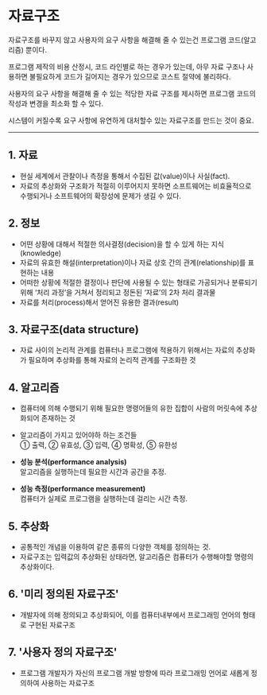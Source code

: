 # **자료구조**

자료구조를 바꾸지 않고 사용자의 요구 사항을 해결해 줄 수 있는건 프로그램 코드(알고리즘) 뿐이다.

프로그램 제작의 비용 산정시, 코드 라인별로 하는 경우가 있는데, 아무 자료 구조나 사용하면 불필요하게 코드가 길어지는 경우가 있으므로 코스트 절약에 불리하다. 

사용자의 요구 사항을 해결해 줄 수 있는 적당한 자료 구조를 제시하면 프로그램 코드의 작성과 변경을 최소화 할 수 있다.

시스템이 커질수록 요구 사항에 유연하게 대처할수 있는 자료구조를 만드는 것이 중요.
___

## **1. 자료**
- 현실 세계에서 관찰이나 측정을 통해서 수집된 값(value)이나 사실(fact).
- 자료의 추상화와 구조화가 적절히 이루어지지 못하면 소프트웨어는 비효율적으로 수행되거나 소프트웨어의 확장성에 문제가 생길 수 있다.

## **2. 정보**
- 어떤 상황에 대해서 적절한 의사결정(decision)을 할 수 있게 하는 지식(knowledge)
- 자료의 유효한 해설(interpretation)이나 자료 상호 간의 관계(relationship)를 표현하는 내용
- 어떠한 상황에 적절한 결정이나 판단에 사용될 수 있는 형태로 가공되거나 분류되기 위해 ‘처리 과정’을 거쳐서 정리되고 정돈된 ‘자료’의 2차 처리 결과물
- 자료를 처리(process)해서 얻어진 유용한 결과(result)

## **3. 자료구조(data structure)**
- 자료 사이의 논리적 관계를 컴퓨터나 프로그램에 적용하기 위해서는 자료의 추상화가 필요하며 추상화를 통해 자료의 논리적 관계를 구조화한 것

## **4. 알고리즘**
- 컴퓨터에 의해 수행되기 위해 필요한 명령어들의 유한 집합이 사람의 머릿속에 추상화되어 존재하는 것
- 알고리즘이 가지고 있어야하 하는 조건들  
    ① 출력, ② 유효성, ③ 입력, ④ 명확성, ⑤ 유한성

- **성능 분석(performance analysis)**  
알고리즘을 실행하는데 필요한 시간과 공간을 추정.

- **성능 측정(performance measurement)**  
컴퓨터가 실제로 프로그램을 실행하는데 걸리는 시간 측정.

## **5. 추상화**
- 공통적인 개념을 이용하여 같은 종류의 다양한 객체를 정의하는 것.
- 자료구조는 입력값의 추상화된 상태라면, 알고리즘은 컴퓨터가 수행해야할 명령의 추상화이다.

## **6. '미리 정의된 자료구조'**
- 개발자에 의해 정의되고 추상화되어, 이를 컴퓨터내부에서 프로그래밍 언어의 형태로 구현된 자료구조

## **7. '사용자 정의 자료구조'**
- 프로그램 개발자가 자신의 프로그램 개발 방향에 따라 프로그래밍 언어로 새롭게 정의하여 사용하는 자료구조

